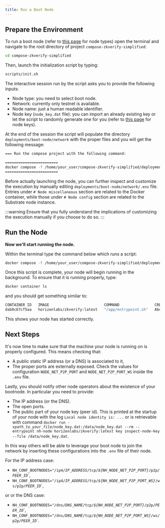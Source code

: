 ```yaml
---
title: Run a Boot Node
---
```


## Prepare the Environment

To run a boot node (refer to [this page](../01-preliminaries.md#node-types.md) for node types) open the terminal and navigate to the root directory of project `compose-zkverify-simplified`:

```bash
cd compose-zkverify-simplified
```

Then, launch the initialization script by typing:

```bash
scripts/init.sh
```

The interactive session run by the script asks you to provide the following inputs:

- Node type: you need to select boot node.
- Network: currently only testnet is available.
- Node name: just a human readable identifier.
- Node key (`node_key.dat` file): you can import an already existing key or let the script to randomly generate one for you (refer to [this page](./01-preliminaries.md) for node keys).

At the end of the session the script will populate the directory `deployments/boot-node/`*`network`* with the proper files and you will get the following message:

```bash
=== Run the compose project with the following command:

========================
docker compose -f /home/your_user/compose-zkverify-simplified/deployments/boot-node/testnet/docker-compose.yml up -d
========================
```

Before actually launching the node, you can further inspect and customize the execution by manually editing `deployments/boot-node/`*`network`*`/.env` file. Entries under `# Node miscellaneous` section are related to the Docker container, while those under `# Node config` section are related to the Substrate node instance.

:::warning
Ensure that you fully understand the implications of customizing the execution manually if you choose to do so.
:::

## Run the Node

**Now we'll start running the node.**

Within the terminal type the command below which runs a script:

```bash
docker compose -f /home/your_user/compose-zkverify-simplified/deployments/boot-node/testnet/docker-compose.yml up -d
```

Once this script is complete, your node will begin running in the background.  To ensure that it is running properly, type:

```bash
docker container ls
```

and you should get something similar to:

```bash
CONTAINER ID   IMAGE                         COMMAND                CREATED              STATUS              NAMES
dab0c67cf5aa   horizenlabs/zkverify:latest   "/app/entrypoint.sh"   About a minute ago   Up About a minute   boot-node
```

This shows your node has started correctly.

## Next Steps

It's now time to make sure that the machine your node is running on is properly configured.  This means checking that:

- A public static IP address (or a DNS) is associated to it,
- The proper ports are externally exposed.  Check the values for configuration `NODE_NET_P2P_PORT` and `NODE_NET_P2P_PORT_WS` inside the `.env` file.

Lastly, you should notify other node operators about the existence of your bootnode.  In particular you need to provide:
- The IP address (or the DNS).
- The open ports.
- The public part of your node key (peer id).  This is printed at the startup of your node with the log `Local node identity is: ...` or is retrievable with command `docker run -v`*`path_to_your_file`*`/node_key.dat:/data/node_key.dat --rm --entrypoint nh-node horizenlabs/zkverify:latest key inspect-node-key --file /data/node_key.dat`.

In this way others will be able to leverage your boot node to join the network by inserting these configurations into the `.env` file of their node.

For the IP address case:

- `NH_CONF_BOOTNODES="/ip4/`*`IP_ADDRESS`*`/tcp/`*`${NH_NODE_NET_P2P_PORT}`*`/p2p/`*`PEER_ID`*`,
- `NH_CONF_BOOTNODES="/ip4/`*`IP_ADDRESS`*`/tcp/`*`${NH_NODE_NET_P2P_PORT_WS}`*`/ws/p2p/`*`PEER_ID`*`,

or or the DNS case:

- `NH_CONF_BOOTNODES="/dns/`*`DNS_NAME`*`/tcp/`*`${NH_NODE_NET_P2P_PORT}`*`/p2p/`*`PEER_ID`*`,
- `NH_CONF_BOOTNODES="/dns/`*`DNS_NAME`*`/tcp/`*`${NH_NODE_NET_P2P_PORT_WS}`*`/ws/p2p/`*`PEER_ID`*`.
